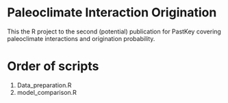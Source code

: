 # Paleoclimate Interaction Origination

This the R project to the second (potential) publication for PastKey covering paleoclimate interactions and origination probability.  
  
# Order of scripts  
  
1. Data_preparation.R  
2. model_comparison.R  
